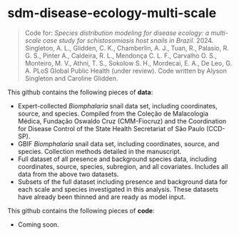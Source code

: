 # sdm-disease-ecology-multi-scale
> Code for: _Species distribution modeling for disease ecology: a multi-scale case study for schistosomiasis host snails in Brazil._ 2024. Singleton, A. L., Glidden, C. K., Chamberlin, A. J., Tuan, R., Palasio, R. G. S., Pinter A., Caldeira, R. L., Mendonça C. L. F., Carvalho O. S., Monteiro, M. V., Athni, T. S., Sokolow S. H., Mordecai, E. A., De Leo, G. A. PLoS Global Public Health (under review). Code written by Alyson Singleton and Caroline Glidden.

This github contains the following pieces of __data__:
* Expert-collected _Biomphalaria_ snail data set, including coordinates, source, and species. Compiled from the Coleção de Malacologia Médica, Fundação Oswaldo Cruz (CMM-Fiocruz) and the Coordination for Disease Control of the State Health Secretariat of São Paulo (CCD-SP).
* GBIF _Biomphalaria_ snail data set, including coordinates, source, and species. Collection methods detailed in the manuscript.
* Full dataset of all presence and background species data, including coordinates, source, species, subregion, and all covariates. Includes all data from the above two datasets.
* Subsets of the full dataset including presence and background data for each scale and species investigated in this analysis. These datasets have already been thinned and are ready as model input.

This github contains the following pieces of __code__:
* Coming soon.
